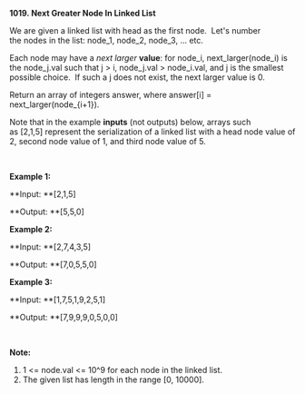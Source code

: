 **1019. Next Greater Node In Linked List**

We are given a linked list with head as the first node.  Let's number the nodes in the list: node_1, node_2, node_3, ... etc.

Each node may have a _next larger_ **value**: for node_i, next_larger(node_i) is the node_j.val such that j &gt; i, node_j.val &gt; node_i.val, and j is the smallest possible choice.  If such a j does not exist, the next larger value is 0.

Return an array of integers answer, where answer[i] = next_larger(node_{i+1}).

Note that in the example **inputs** (not outputs) below, arrays such as [2,1,5] represent the serialization of a linked list with a head node value of 2, second node value of 1, and third node value of 5.

 

**Example 1:**

**Input: **[2,1,5]

**Output: **[5,5,0]

**Example 2:**

**Input: **[2,7,4,3,5]

**Output: **[7,0,5,5,0]

**Example 3:**

**Input: **[1,7,5,1,9,2,5,1]

**Output: **[7,9,9,9,0,5,0,0]

 

**Note:**

1. 1 &lt;= node.val &lt;= 10^9 for each node in the linked list.
2. The given list has length in the range [0, 10000].
